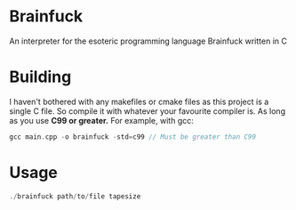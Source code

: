 # Brainfuck
An interpreter for the esoteric programming language Brainfuck written in C

# Building
I haven't bothered with any makefiles or cmake files as this project is a single C file. So compile it with whatever your favourite compiler is. As long as you use **C99 or greater.** For example, with gcc:
```c
gcc main.cpp -o brainfuck -std=c99 // Must be greater than C99
```  

# Usage
```c
./brainfuck path/to/file tapesize
``` 
